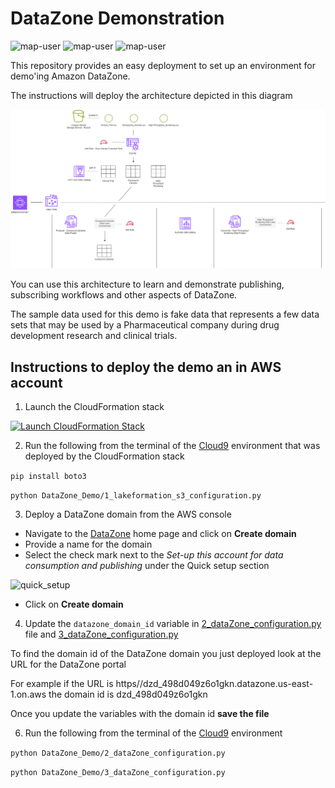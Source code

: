 # DataZone Demonstration

<img width="275" alt="map-user" src="https://img.shields.io/badge/cloudformation template deployments-33-blue"> <img width="85" alt="map-user" src="https://img.shields.io/badge/views-749-green"> <img width="125" alt="map-user" src="https://img.shields.io/badge/unique visits-097-green">

This repository provides an easy deployment to set up an environment for demo'ing Amazon DataZone.

The instructions will deploy the architecture depicted in this diagram

<img width="750" alt="bulk_load" src="https://github.com/ev2900/DataZone_Demo/blob/main/README/dataZone_architecture-GitHub.png">

You can use this architecture to learn and demonstrate publishing, subscribing workflows and other aspects of DataZone.

The sample data used for this demo is fake data that represents a few data sets that may be used by a Pharmaceutical company during drug development research and clinical trials.

## Instructions to deploy the demo an in AWS account
1. Launch the CloudFormation stack

[![Launch CloudFormation Stack](https://sharkech-public.s3.amazonaws.com/misc-public/cloudformation-launch-stack.png)](https://console.aws.amazon.com/cloudformation/home#/stacks/new?stackName=data-zone&templateURL=https://sharkech-public.s3.amazonaws.com/misc-public/0_datazone_cloudformation.yaml)

2. Run the following from the terminal of the [Cloud9](https://us-east-1.console.aws.amazon.com/cloud9control/home) environment that was deployed by the CloudFormation stack

```pip install boto3```

```python DataZone_Demo/1_lakeformation_s3_configuration.py```

3. Deploy a DataZone domain from the AWS console

* Navigate to the [DataZone](https://us-east-1.console.aws.amazon.com/datazone/home) home page and click on **Create domain**
* Provide a name for the domain
* Select the check mark next to the *Set-up this account for data consumption and publishing* under the Quick setup section

<img width="500" alt="quick_setup" src="https://github.com/ev2900/DataZone_Demo/blob/main/README/quick_setup_button.png">

* Click on **Create domain**

4. Update the ```datazone_domain_id``` variable in [2_dataZone_configuration.py](https://github.com/ev2900/DataZone_Demo/blob/main/2_dataZone_configuration.py) file and [3_dataZone_configuration.py](https://github.com/ev2900/DataZone_Demo/blob/main/3_dataZone_configuration.py)

To find the domain id of the DataZone domain you just deployed look at the URL for the DataZone portal

For example if the URL is https//dzd_498d049z6o1gkn.datazone.us-east-1.on.aws the domain id is dzd_498d049z6o1gkn

Once you update the variables with the domain id **save the file**

6. Run the following from the terminal of the [Cloud9](https://us-east-1.console.aws.amazon.com/cloud9control/home) environment

```python DataZone_Demo/2_dataZone_configuration.py```

```python DataZone_Demo/3_dataZone_configuration.py```
